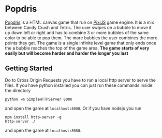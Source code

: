 # Popdris
[Popdris](https://phaze1d.github.io/Popdris/) is a HTML canvas game that run on [PixiJS](http://www.pixijs.com/) game engine. It is a mix between Candy Crush and Tetris. The user swipes on a bubble to move it up down left or right and has to combine 3 or more bubbles of the same color to be able to pop them. The more bubbles the user combines the more points they get. The game is a single infinite level game that only ends once the a bubble reaches the top of the game area. **The game starts of very easily but will become harder and harder the longer you last**

## Getting Started
Do to Cross Origin Requests you have to run a local http server to serve the files. If you have python installed you can just run these commands inside the directory
```
python -m SimpleHTTPServer 8000
```
and open the game at `localhost:8000`. Or if you have nodejs you run
```
npm install http-server -g
http-server ./
```
and open the game at `localhost:8080`.
